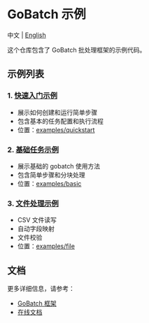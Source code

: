 # GoBatch 示例

中文 | [English](README.md)

这个仓库包含了 GoBatch 批处理框架的示例代码。

## 示例列表

### 1. [快速入门示例](quickstart)
- 展示如何创建和运行简单步骤
- 包含基本的任务配置和执行流程
- 位置：[examples/quickstart](quickstart)

### 2. [基础任务示例](basic)
- 展示基础的 gobatch 使用方法
- 包含简单步骤和分块处理
- 位置：[examples/basic](basic)

### 3. [文件处理示例](file_usage)
- CSV 文件读写
- 自动字段映射
- 文件校验
- 位置：[examples/file](file_usage)


## 文档

更多详细信息，请参考：
- [GoBatch 框架](https://github.com/chararch/gobatch)
- [在线文档](https://chararch.github.io/gobatch-doc)